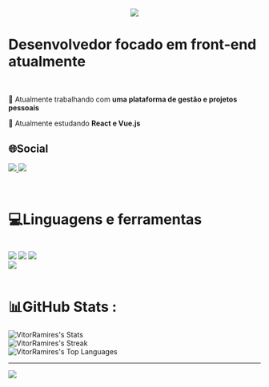 <h1 align="center">
    <img src="https://readme-typing-svg.herokuapp.com/?font=Righteous&size=35&center=true&vCenter=true&width=500&height=70&duration=4000&lines=Olá!+👋;+Me+chamo+Vitor+Ramires!;" />
</h1>

<h1> Desenvolvedor focado em front-end atualmente</h1>


<br/>

<div>

 🔭 Atualmente trabalhando com **uma plataforma de gestão e projetos pessoais**
 
 🌱 Atualmente estudando **React e Vue.js**

 </div>
 

## 🌐Social
<div>
  <a href="https://www.linkedin.com/in/vitor-ramires-1a6b051bb" target="_blank">
    <img src="https://img.shields.io/badge/LinkedIn-0077B5?style=for-the-badge&logo=linkedin&logoColor=white" target="_blank" />
  </a>
  <a href="https://vitormartins.netlify.app" target="_blank">
     <img src="https://img.shields.io/badge/Portfolio-FF5722?style=for-the-badge&logo=todoist&logoColor=white" target="_blank" /> <!-- sqlite, safari, google-chrome are other good icon options -->
  </a>
</div>
<br/>
<br/>

# 💻Linguagens e ferramentas
<br/>
<div>
    <img src="https://skillicons.dev/icons?i=react,bootstrap,html,css" />
    <img src="https://skillicons.dev/icons?i=github,figma,git,nodejs" />
    <img src="https://skillicons.dev/icons?i=javascript,typescript,photoshop,figma" /><br>
    <img src="https://skillicons.dev/icons?i=vscode,docker,vue,django" />
</div>
<br/>

# 📊GitHub Stats :
![VitorRamires's Stats](https://github-readme-stats.vercel.app/api?username=VitorRamires&theme=vue-dark&show_icons=true&hide_border=true&count_private=true)<br/>
![VitorRamires's Streak](https://github-readme-streak-stats.herokuapp.com/?user=VitorRamires&theme=vue-dark&hide_border=true)<br/>
![VitorRamires's Top Languages](https://github-readme-stats.vercel.app/api/top-langs/?username=VitorRamires&theme=vue-dark&show_icons=true&hide_border=true&layout=compact)

---
[![](https://visitcount.itsvg.in/api?id=VitorRamires&icon=0&color=0)](https://visitcount.itsvg.in)
















